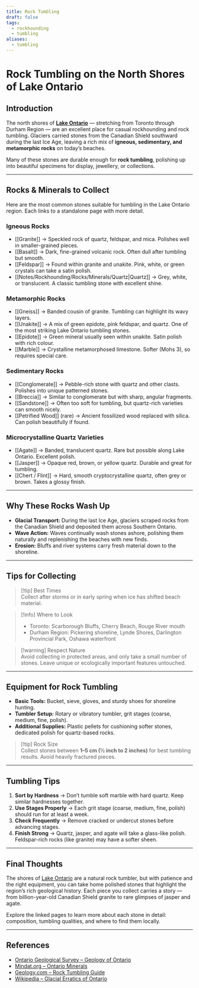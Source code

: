 ```yaml
---
title: Rock Tumbling
draft: false
tags:
  - rockhounding
  - tumbling
aliases:
  - tumbling
---
```

# Rock Tumbling on the North Shores of Lake Ontario

## Introduction
The north shores of **[Lake Ontario](https://www.wikiwand.com/en/articles/Lake_Ontario)** — stretching from Toronto through Durham Region — are an excellent place for casual rockhounding and rock tumbling. Glaciers carried stones from the Canadian Shield southward during the last Ice Age, leaving a rich mix of **igneous, sedimentary, and metamorphic rocks** on today’s beaches.  

Many of these stones are durable enough for **rock tumbling**, polishing up into beautiful specimens for display, jewellery, or collections.  

---
## Rocks & Minerals to Collect

Here are the most common stones suitable for tumbling in the Lake Ontario region. Each links to a standalone page with more detail.

### Igneous Rocks
- [[Granite]] → Speckled rock of quartz, feldspar, and mica. Polishes well in smaller-grained pieces.  
- [[Basalt]] → Dark, fine-grained volcanic rock. Often dull after tumbling but smooth.  
- [[Feldspar]] → Found within granite and unakite. Pink, white, or green crystals can take a satin polish.  
- [[Notes/Rockhounding/Rocks/Minerals/Quartz|Quartz]] → Grey, white, or translucent. A classic tumbling stone with excellent shine.  

### Metamorphic Rocks
- [[Gneiss]] → Banded cousin of granite. Tumbling can highlight its wavy layers.  
- [[Unakite]] → A mix of green epidote, pink feldspar, and quartz. One of the most striking Lake Ontario tumbling stones.  
- [[Epidote]] → Green mineral usually seen within unakite. Satin polish with rich colour.  
- [[Marble]] → Crystalline metamorphosed limestone. Softer (Mohs 3), so requires special care.  

### Sedimentary Rocks
- [[Conglomerate]] → Pebble-rich stone with quartz and other clasts. Polishes into unique patterned stones.  
- [[Breccia]] → Similar to conglomerate but with sharp, angular fragments.  
- [[Sandstone]] → Often too soft for tumbling, but quartz-rich varieties can smooth nicely.  
- [[Petrified Wood]] (rare) → Ancient fossilized wood replaced with silica. Can polish beautifully if found.  

### Microcrystalline Quartz Varieties
- [[Agate]] → Banded, translucent quartz. Rare but possible along Lake Ontario. Excellent polish.  
- [[Jasper]] → Opaque red, brown, or yellow quartz. Durable and great for tumbling.  
- [[Chert / Flint]] → Hard, smooth cryptocrystalline quartz, often grey or brown. Takes a glossy finish.  

---
## Why These Rocks Wash Up
- **Glacial Transport:** During the last Ice Age, glaciers scraped rocks from the Canadian Shield and deposited them across Southern Ontario.  
- **Wave Action:** Waves continually wash stones ashore, polishing them naturally and replenishing the beaches with new finds.  
- **Erosion:** Bluffs and river systems carry fresh material down to the shoreline.  
---
## Tips for Collecting

> [!tip] Best Times  
> Collect after storms or in early spring when ice has shifted beach material.  

> [!info] Where to Look  
> - Toronto: Scarborough Bluffs, Cherry Beach, Rouge River mouth  
> - Durham Region: Pickering shoreline, Lynde Shores, Darlington Provincial Park, Oshawa waterfront  

> [!warning] Respect Nature  
> Avoid collecting in protected areas, and only take a small number of stones. Leave unique or ecologically important features untouched.  

---

## Equipment for Rock Tumbling
- **Basic Tools:** Bucket, sieve, gloves, and sturdy shoes for shoreline hunting.  
- **Tumbler Setup:** Rotary or vibratory tumbler, grit stages (coarse, medium, fine, polish).  
- **Additional Supplies:** Plastic pellets for cushioning softer stones, dedicated polish for quartz-based rocks.  

> [!tip] Rock Size  
> Collect stones between **1–5 cm (½ inch to 2 inches)** for best tumbling results. Avoid heavily fractured pieces.  

---

## Tumbling Tips
1. **Sort by Hardness** → Don’t tumble soft marble with hard quartz. Keep similar hardnesses together.  
2. **Use Stages Properly** → Each grit stage (coarse, medium, fine, polish) should run for at least a week.  
3. **Check Frequently** → Remove cracked or undercut stones before advancing stages.  
4. **Finish Strong** → Quartz, jasper, and agate will take a glass-like polish. Feldspar-rich rocks (like granite) may have a softer sheen.  

---

## Final Thoughts
The shores of [Lake Ontario](https://www.wikiwand.com/en/articles/Lake_Ontario) are a natural rock tumbler, but with patience and the right equipment, you can take home polished stones that highlight the region’s rich geological history. Each piece you collect carries a story — from billion-year-old Canadian Shield granite to rare glimpses of jasper and agate.  

Explore the linked pages to learn more about each stone in detail: composition, tumbling qualities, and where to find them locally.  

---

## References
- [Ontario Geological Survey – Geology of Ontario](https://www.ontario.ca/page/geology-ontario)  
- [Mindat.org – Ontario Minerals](https://www.mindat.org/loc-2938.html)  
- [Geology.com – Rock Tumbling Guide](https://geology.com/rock-tumbler/)  
- [Wikipedia – Glacial Erratics of Ontario](https://en.wikipedia.org/wiki/Glacial_erratic)  
